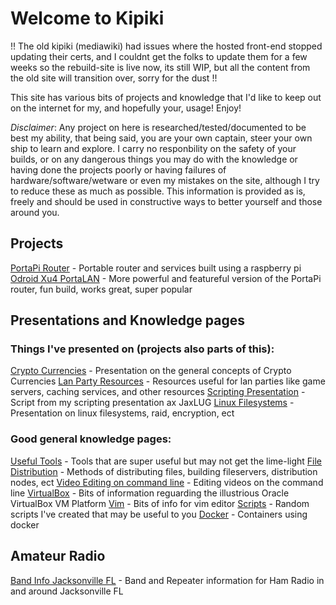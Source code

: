 # Welcome to Kipiki

!! The old kipiki (mediawiki) had issues where the hosted front-end stopped updating their certs, and I couldnt get the folks to update them for a few weeks so the rebuild-site is live now, its still WIP, but all the content from the old site will transition over, sorry for the dust !!

This site has various bits of projects and knowledge that I'd like to keep out on the internet for my, and hopefully your, usage!  Enjoy!

*Disclaimer*: Any project on here is researched/tested/documented to be best my ability, that being said, you are your own captain, steer your own ship to learn and explore.  I carry no responbility on the safety of your builds, or on any dangerous things you may do with the knowledge or having done the projects poorly or having failures of hardware/software/wetware or even my mistakes on the site, although I try to reduce these as much as possible.  This information is provided as is, freely and should be used in constructive ways to better yourself and those around you.

## Projects
[PortaPi Router](/pages/projects/portapirouter.md) - Portable router and services built using a raspberry pi
[Odroid Xu4 PortaLAN](/pages/projects/xu4portalan.md) - More powerful and featureful version of the PortaPi router, fun build, works great, super popular

## Presentations and Knowledge pages
### Things I've presented on (projects also parts of this):
[Crypto Currencies](/pages/kb/cryptocurrencies.md) - Presentation on the general concepts of Crypto Currencies
[Lan Party Resources](/pages/kb/lanpartyresources.md) - Resources useful for lan parties like game servers, caching services, and other resources
[Scripting Presentation](/pages/kb/scriptingpresentation.md) - Script from my scripting presentation ax JaxLUG
[Linux Filesystems](/pages/kb/linuxfilesystems.md) - Presentation on linux filesystems, raid, encryption, ect
### Good general knowledge pages:
[Useful Tools](/pages/kb/usefultools.md) - Tools that are super useful but may not get the lime-light
[File Distribution](/pages/kb/filedistribution.md) - Methods of distributing files, building fileservers, distribution nodes, ect
[Video Editing on command line](/pages/kb/videocommand.md) - Editing videos on the command line
[VirtualBox](/pages/kb/virtualbox.md) - Bits of information reguarding the illustrious Oracle VirtualBox VM Platform
[Vim](/pages/kb/vim.md) - Bits of info for vim editor
[Scripts](/page/kb/scripts.md) - Random scripts I've created that may be useful to you
[Docker](/pages/kb/docker.md) - Containers using docker

## Amateur Radio
[Band Info Jacksonville FL](/pages/hamradio/bandinfojax.md) - Band and Repeater information for Ham Radio in and around Jacksonville FL
